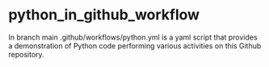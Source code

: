 # python_in_github_workflow

In branch main .github/workflows/python.yml is a yaml script that provides a demonstration of 
Python code performing various activities on this Github repository.

